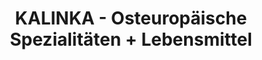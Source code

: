 ---
title: "KALINKA - Osteuropäische Spezialitäten + Lebensmittel"
url: /rastatt/kalinka-osteuropaeische-spezialitaeten-lebensmittel/
shop: Supermarkt
---